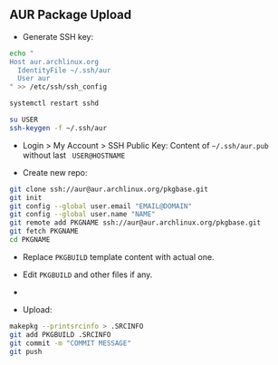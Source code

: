 AUR Package Upload
---

- Generate SSH key:
```sh
echo "
Host aur.archlinux.org
  IdentityFile ~/.ssh/aur
  User aur
" >> /etc/ssh/ssh_config

systemctl restart sshd

su USER
ssh-keygen -f ~/.ssh/aur
```

- Login > My Account > SSH Public Key: Content of `~/.ssh/aur.pub` without last ` USER@HOSTNAME`

- Create new repo:
```sh
git clone ssh://aur@aur.archlinux.org/pkgbase.git
git init
git config --global user.email "EMAIL@DOMAIN"
git config --global user.name "NAME"
git remote add PKGNAME ssh://aur@aur.archlinux.org/pkgbase.git
git fetch PKGNAME
cd PKGNAME
```

- Replace `PKGBUILD` template content with actual one.

- Edit `PKGBUILD` and other files if any.
- 
- Upload:
```sh
makepkg --printsrcinfo > .SRCINFO
git add PKGBUILD .SRCINFO
git commit -m "COMMIT MESSAGE"
git push
```
